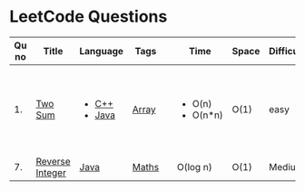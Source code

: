 # LeetCode Questions

| Qu no | Title       |  Language   | Tags |      | Time   | Space  | Difficulty  |     | Approach    | 
| --    | ----------- | ----------- | ---  | ---- | -----  |  ---   | ----------- | --- | ----------- |
| 1.     | [Two Sum](https://leetcode.com/problems/two-sum)      |  <ul><li>[C++](https://github.com/C-a-thing/Code-Insight/blob/main/Leetcode/Arrays/C%2B%2B/two%20sum.cpp)</li><li>[Java](https://github.com/C-a-thing/Code-Insight/blob/main/Leetcode/Arrays/java/two%20sum.java)</li> </ul> | [Array](https://github.com/C-a-thing/Code-Insight/blob/main/Leetcode/Arrays/Arrays_README.md) |  |<ul><li>O(n)</li><li>O(n*n)</li> </ul> |O(1)|easy|  |<ul><li><ol><li>Hashing</li><li>map</li> </ol></li><li><ol><li>Brute Force</li> </ol></li> </ul>|
| 7.     | [Reverse Integer](https://leetcode.com/problems/reverse-integer/)       | [Java](https://github.com/Rikhldr0267/Code-Insight/blob/main/Leetcode/Maths/java/Reverse%20Integer.java) | [Maths](https://github.com/C-a-thing/Code-Insight/blob/main/Leetcode/Maths/Maths.md) |  |  O(log n)       | O(1)        | Medium       |  |     |


 



